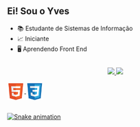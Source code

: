 ## Ei! Sou o Yves

- 📚 Estudante de Sistemas de Informação
- 📈 Iniciante
- 🖥️ Aprendendo Front End

##

<div align="center">
  <a href="https://github.com/yvessiq">
  <img height="160em" src="https://github-readme-stats.vercel.app/api?username=yvessiq&show_icons=true&theme=monokai&include_all_commits=true&count_private=true"/>
  <img height="130em" src="https://github-readme-stats.vercel.app/api/top-langs/?username=yvessiq&layout=compact&langs_count=7&theme=monokai"/>
</div>
 
<div style="display: inline_block"><br>
  <img align="center" alt="HTML" height="40" width="40" src="https://raw.githubusercontent.com/devicons/devicon/master/icons/html5/html5-original.svg">
  <img align="center" alt="CSS" height="40" width="40" src="https://raw.githubusercontent.com/devicons/devicon/master/icons/css3/css3-original.svg">
</div>

 ##

  ![Snake animation](https://github.com/yvessiq/yvessiq/blob/output/github-contribution-grid-snake.svg)

